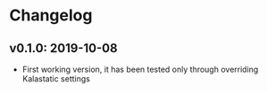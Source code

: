 # Changelog

## v0.1.0: 2019-10-08

- First working version, it has been tested only through overriding Kalastatic settings